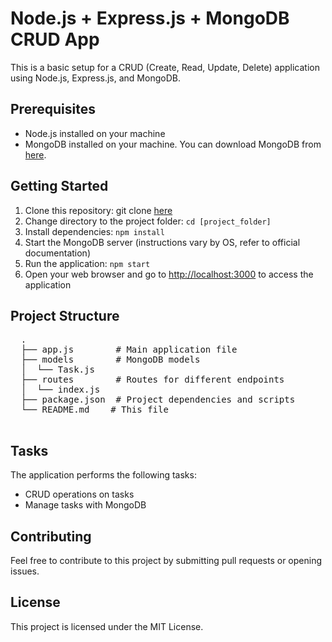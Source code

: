 <!DOCTYPE html>
<html lang="en">
<head>
  <meta charset="UTF-8">
  <meta name="viewport" content="width=device-width, initial-scale=1.0">
 
</head>
<body>
  <h1>Node.js + Express.js + MongoDB CRUD App</h1>

  <p>This is a basic setup for a CRUD (Create, Read, Update, Delete) application using Node.js, Express.js, and MongoDB.</p>

  <h2>Prerequisites</h2>

  <ul>
    <li>Node.js installed on your machine</li>
    <li>
      MongoDB installed on your machine. You can download MongoDB from
      <a href="https://www.mongodb.com/try/download/community">here</a>.
    </li>
  </ul>

  <h2>Getting Started</h2>

  <ol>
    <li>Clone this repository: git clone <a href="https://github.com/grshprajapat/node_express_mongoDb_CRUD.git" >here </a> </li>
    <li>Change directory to the project folder: <code>cd [project_folder]</code></li>
    <li>Install dependencies: <code>npm install</code></li>
    <li>Start the MongoDB server (instructions vary by OS, refer to official documentation)</li>
    <li>Run the application: <code>npm start</code></li>
    <li>Open your web browser and go to <a href="http://localhost:3000">http://localhost:3000</a> to access the application</li>
  </ol>

  <h2>Project Structure</h2>

  <pre>
  .
  ├── app.js        # Main application file
  ├── models        # MongoDB models
  │  └── Task.js
  ├── routes        # Routes for different endpoints
  │  └── index.js
  ├── package.json  # Project dependencies and scripts
  └── README.md    # This file
  </pre>

  <h2>Tasks</h2>

  <p>The application performs the following tasks:</p>

  <ul>
    <li>CRUD operations on tasks</li>
    <li>Manage tasks with MongoDB</li>
  </ul>

  <h2>Contributing</h2>

  <p>Feel free to contribute to this project by submitting pull requests or opening issues.</p>

  <h2>License</h2>

  <p>This project is licensed under the MIT License.</p>
</body>
</html>
